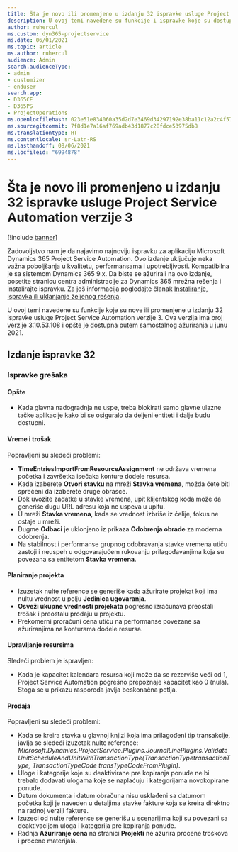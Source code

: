 ```yaml
---
title: Šta je novo ili promenjeno u izdanju 32 ispravke usluge Project Service Automation verzije 3
description: U ovoj temi navedene su funkcije i ispravke koje su dostupne u izdanju 32 ispravke usluge Project Service Automation verzije 3.
author: ruhercul
ms.custom: dyn365-projectservice
ms.date: 06/01/2021
ms.topic: article
ms.author: ruhercul
audience: Admin
search.audienceType:
- admin
- customizer
- enduser
search.app:
- D365CE
- D365PS
- ProjectOperations
ms.openlocfilehash: 023e51e834060a35d2d7e3469d34297192e38ba11c12a2c4f57424213aba44ba
ms.sourcegitcommit: 7f8d1e7a16af769adb43d1877c28fdce53975db8
ms.translationtype: HT
ms.contentlocale: sr-Latn-RS
ms.lasthandoff: 08/06/2021
ms.locfileid: "6994878"
---
```

# <a name="whats-new-or-changed-in-project-service-automation-update-release-32-v3"></a>Šta je novo ili promenjeno u izdanju 32 ispravke usluge Project Service Automation verzije 3

[!include [banner](../includes/psa-now-project-operations.md)]

Zadovoljstvo nam je da najavimo najnoviju ispravku za aplikaciju Microsoft Dynamics 365 Project Service Automation. Ovo izdanje uključuje neka važna poboljšanja u kvalitetu, performansama i upotrebljivosti. Kompatibilna je sa sistemom Dynamics 365 9.x. Da biste se ažurirali na ovo izdanje, posetite stranicu centra administracije za Dynamics 365 mrežna rešenja i instalirajte ispravku. Za još informacija pogledajte članak [Instaliranje, ispravka ili uklanjanje željenog rešenja](/power-platform/admin/install-remove-preferred-solution).

U ovoj temi navedene su funkcije koje su nove ili promenjene u izdanju 32 ispravke usluge Project Service Automation verzije 3. Ova verzija ima broj verzije 3.10.53.108 i opšte je dostupna putem samostalnog ažuriranja u junu 2021.

## <a name="update-release-32"></a>Izdanje ispravke 32

### <a name="bug-fixes"></a>Ispravke grešaka

#### <a name="general"></a>Opšte

- Kada glavna nadogradnja ne uspe, treba blokirati samo glavne ulazne tačke aplikacije kako bi se osiguralo da deljeni entiteti i dalje budu dostupni.

#### <a name="time-and-expense"></a>Vreme i trošak

Popravljeni su sledeći problemi:

- **TimeEntriesImportFromResourceAssignment** ne održava vremena početka i završetka isečaka konture dodele resursa.
- Kada izaberete **Otvori stavku** na mreži **Stavka vremena**, možda ćete biti sprečeni da izaberete druge obrasce.
- Dok uvozite zadatke u stavke vremena, upit klijentskog koda može da generiše dugu URL adresu koja ne uspeva u upitu.
- U mreži **Stavka vremena**, kada se vrednost izbriše iz ćelije, fokus ne ostaje u mreži.
- Dugme **Odbaci** je uklonjeno iz prikaza **Odobrenja obrade** za moderna odobrenja.
- Na stabilnost i performanse grupnog odobravanja stavke vremena utiču zastoji i neuspeh u odgovarajućem rukovanju prilagođavanjima koja su povezana sa entitetom **Stavka vremena**.

#### <a name="project-planning"></a>Planiranje projekta

- Izuzetak nulte reference se generiše kada ažurirate projekat koji ima nultu vrednost u polju **Jedinica ugovaranja**.
- **Osveži ukupne vrednosti projekata** pogrešno izračunava preostali trošak i preostalu prodaju u projektu.
- Prekomerni proračuni cena utiču na performanse povezane sa ažuriranjima na konturama dodele resursa.

#### <a name="resource-management"></a>Upravljanje resursima

Sledeći problem je ispravljen:

- Kada je kapacitet kalendara resursa koji može da se rezerviše veći od 1, Project Service Automation pogrešno prepoznaje kapacitet kao 0 (nula). Stoga se u prikazu rasporeda javlja beskonačna petlja.

#### <a name="sales"></a>Prodaja

Popravljeni su sledeći problemi:

- Kada se kreira stavka u glavnoj knjizi koja ima prilagođeni tip transakcije, javlja se sledeći izuzetak nulte reference: *Microsoft.Dynamics.ProjectService.Plugins.JournalLinePlugins.ValidateUnitScheduleAndUnitWithTransactionType(TransactionTypetransactionType, TransactionTypeCode transTypeCodeFromPlugin)*.
- Uloge i kategorije koje su deaktivirane pre kopiranja ponude ne bi trebalo dodavati ulogama koje se naplaćuju i kategorijama novokopirane ponude.
- Datum dokumenta i datum obračuna nisu usklađeni sa datumom početka koji je naveden u detaljima stavke fakture koja se kreira direktno na radnoj verziji fakture.
- Izuzeci od nulte reference se generišu u scenarijima koji su povezani sa deaktivacijom uloga i kategorija pre kopiranja ponude.
- Radnja **Ažuriranje cena** na stranici **Projekti** ne ažurira procene troškova i procene materijala.
